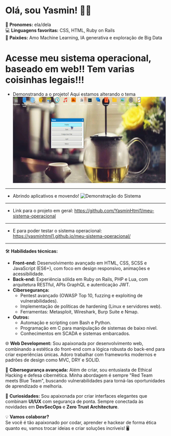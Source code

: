 # Olá, sou Yasmin! 👩‍💻

👾 **Pronomes:** ela/dela  
💻 **Linguagens favoritas:** CSS, HTML, Ruby on Rails  
🤖 **Paixões:** Amo Machine Learning, IA generativa e exploração de Big Data  

# Acesse meu sistema operacional, baseado em web!! Tem varias coisinhas legais!!!
- Demonstrando a o projeto! Aqui estamos alterando o tema
![Demonstrando a o projeto! Aqui estamos alterando o tema](demonstração1.gif)


---

- Abrindo aplicativos e movendo!
![Demonstração do Sistema](demonstração2.gif)

---

- Link para o projeto em geral: https://github.com/YasminHtml1/meu-sistema-operacional

---

- E para poder testar o sistema operacional: https://yasminhtml1.github.io/meu-sistema-operacional/

---
🛠️ **Habilidades técnicas:**  
- **Front-end:** Desenvolvimento avançado em HTML, CSS, SCSS e JavaScript (ES6+), com foco em design responsivo, animações e acessibilidade.  
- **Back-end:** Experiência sólida em Ruby on Rails, PHP e Lua, com arquitetura RESTful, APIs GraphQL e autenticação JWT.  
- **Cibersegurança:**  
  - Pentest avançado (OWASP Top 10, fuzzing e exploiting de vulnerabilidades).  
  - Implementação de políticas de hardening (Linux e servidores web).  
  - Ferramentas: Metasploit, Wireshark, Burp Suite e Nmap.  
- **Outros:**  
  - Automação e scripting com Bash e Python.  
  - Programação em C para manipulação de sistemas de baixo nível.  
  - Conhecimentos em SCADA e sistemas embarcados.  

🌐 **Web Development:** Sou apaixonada por desenvolvimento web, combinando a estética do front-end com a lógica robusta do back-end para criar experiências únicas. Adoro trabalhar com frameworks modernos e padrões de design como MVC, DRY e SOLID.

🚀 **Cibersegurança avançada:** Além de criar, sou entusiasta de Ethical Hacking e defesa cibernética. Minha abordagem é sempre "Red Team meets Blue Team", buscando vulnerabilidades para torná-las oportunidades de aprendizado e melhoria.

🎨 **Curiosidades:** Sou apaixonada por criar interfaces elegantes que combinam **UI/UX** com segurança de ponta. Sempre conectada às novidades em **DevSecOps** e **Zero Trust Architecture**.

💡 **Vamos colaborar?**  
Se você é tão apaixonado por codar, aprender e hackear de forma ética quanto eu, vamos trocar ideias e criar soluções incríveis! 🖥️
